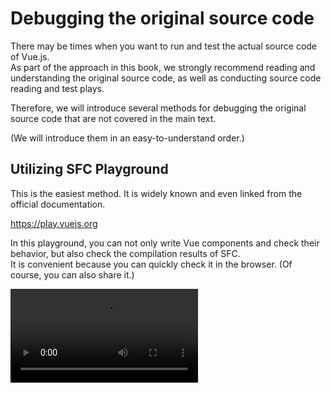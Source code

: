 # Debugging the original source code

There may be times when you want to run and test the actual source code of Vue.js.  
As part of the approach in this book, we strongly recommend reading and understanding the original source code, as well as conducting source code reading and test plays.

Therefore, we will introduce several methods for debugging the original source code that are not covered in the main text.

(We will introduce them in an easy-to-understand order.)

## Utilizing SFC Playground

This is the easiest method. It is widely known and even linked from the official documentation.

https://play.vuejs.org

In this playground, you can not only write Vue components and check their behavior, but also check the compilation results of SFC.  
It is convenient because you can quickly check it in the browser. (Of course, you can also share it.)

<video src="https://github.com/Ubugeeei/Ubugeeei/assets/71201308/8281e589-fdaf-4206-854e-25a66dfaac05" controls />

## Utilizing vuejs/core tests

Next, let's try running the tests of [vuejs/core](https://github.com/vuejs/core).
Naturally, you need to clone the source code of [vuejs/core](https://github.com/vuejs/core).

```bash
git clone https://github.com/vuejs/core.git vuejs-core
# NOTE: It is recommended to make it easy to understand since the repository name is `core`
```

Then,

```bash
cd vuejs-core
ni
nr test
```

You can run the tests, so feel free to modify the source code you are interested in and run the tests.

There are several test commands other than `test`, so if you are interested, please check `package.json`.

You can read and understand the test code, modify the code and run the tests, or add test cases. There are various ways to use it.

<img width="590" alt="Screenshot 2024-01-07 0 31 29" src="https://github.com/Ubugeeei/Ubugeeei/assets/71201308/3c862bd5-1d94-4d2a-a9fa-8755872098ed">

## Running the vuejs/core source code

Next, this is the most convenient but still the method of actually modifying and running the vuejs/core source code.

Regarding this, we have prepared projects that can be HMR with vite for both SFC and standalone, so please try using them.
This project is in the repository of [chibivue](https://github.com/chibivue-land/chibivue), so please clone it.

```bash
git clone https://github.com/chibivue-land/chibivue.git
```

Once cloned, run the script to create the project.

At this time, you should be asked for the **absolute path** of the local vuejs/core source code, so please enter it.

```bash
cd chibi-vue
ni
nr setup:vue

# 💁 input your local vuejs/core absolute path:
#   e.g. /Users/ubugeeei/oss/vuejs-core
#   >
```

This will create a Vue project in the chibivue repository that points to the local vuejs/core source code.

<video src="https://github.com/Ubugeeei/work-log/assets/71201308/5d57c022-c411-4452-9e7e-c27623ec28b4" controls/>

Then, when you want to start, you can start it with the following command and check the operation while modifying the vuejs/core source code.

```bash
nr dev:vue
```

Of course, HMR on the playground side,

<video src="https://github.com/Ubugeeei/work-log/assets/71201308/a2ad46d8-4b07-4ac5-a887-f71507c619a6" controls/>

Even if you modify the vuejs/core code, HMR will work.

<video src="https://github.com/Ubugeeei/work-log/assets/71201308/72f38910-19b8-4171-9ed7-74d1ba223bc8" controls/>

---

Also, if you want to check it in standalone, you can also use HMR by changing the index.html to load standalone-vue.js.

<video src="https://github.com/Ubugeeei/work-log/assets/71201308/c57ab5c2-0e62-4971-b1b4-75670d3efeec" controls/>
